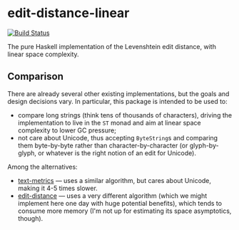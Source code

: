 # edit-distance-linear

[![Build Status][travis-badge]][travis]

The pure Haskell implementation of the Levenshtein edit distance, with linear space complexity.

## Comparison

There are already several other existing implementations, but the goals and design decisions vary. In particular, this package is intended to be used to:
* compare long strings (think tens of thousands of characters), driving the implementation to live in the `ST` monad and aim at linear space complexity to lower GC pressure;
* not care about Unicode, thus accepting `ByteString`s and comparing them byte-by-byte rather than character-by-character (or glyph-by-glyph, or whatever is the right notion of an edit for Unicode).

Among the alternatives:
* [text-metrics](http://hackage.haskell.org/package/text-metrics) — uses a similar algorithm, but cares about Unicode, making it 4-5 times slower.
* [edit-distance](http://hackage.haskell.org/package/edit-distance) — uses a very different algorithm (which we might implement here one day with huge potential benefits), which tends to consume more memory (I'm not up for estimating its space asymptotics, though).

[travis]:        <https://travis-ci.org/0xd34df00d/edit-distance-linear>
[travis-badge]:  <https://travis-ci.org/0xd34df00d/edit-distance-linear.svg?branch=master>
